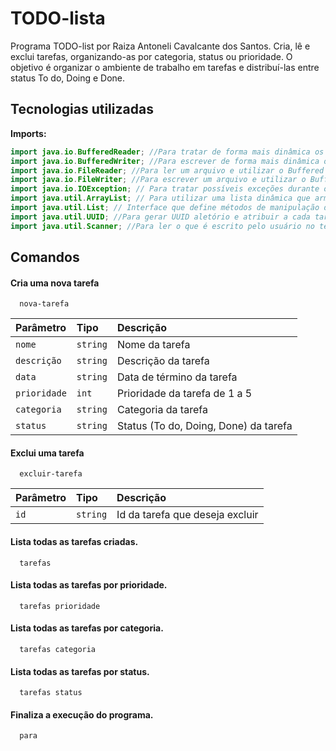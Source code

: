 # TODO-lista

Programa TODO-list por Raiza Antoneli Cavalcante dos Santos. Cria, lê e exclui tarefas, organizando-as por categoria, status ou prioridade. O objetivo é organizar o ambiente de trabalho em tarefas e distribuí-las entre status To do, Doing e Done.

## Tecnologias utilizadas

**Imports:** 

```java
import java.io.BufferedReader; //Para tratar de forma mais dinâmica os dados escritos em um arquivo.txt
import java.io.BufferedWriter; //Para escrever de forma mais dinâmica os dados escritos em um arquivo.txt
import java.io.FileReader; //Para ler um arquivo e utilizar o Buffered
import java.io.FileWriter; //Para escrever um arquivo e utilizar o Buffered
import java.io.IOException; // Para tratar possíveis exceções durante operações de I/O
import java.util.ArrayList; // Para utilizar uma lista dinâmica que armazena tarefas
import java.util.List; // Interface que define métodos de manipulação de listas
import java.util.UUID; //Para gerar UUID aletório e atribuir a cada tarefa
import java.util.Scanner; //Para ler o que é escrito pelo usuário no terminal
```

## Comandos

#### Cria uma nova tarefa

```http
  nova-tarefa
```

| Parâmetro   | Tipo       | Descrição                           |
| :---------- | :--------- | :---------------------------------- |
| `nome` | `string` | Nome da tarefa |
| `descrição` | `string` | Descrição da tarefa |
| `data` | `string` | Data de término da tarefa |
| `prioridade` | `int` | Prioridade da tarefa de 1 a 5 |
| `categoria` | `string` | Categoria da tarefa |
| `status` | `string` | Status (To do, Doing, Done) da tarefa |

#### Exclui uma tarefa

```http
  excluir-tarefa
```

| Parâmetro   | Tipo       | Descrição                                   |
| :---------- | :--------- | :------------------------------------------ |
| `id`      | `string` | Id da tarefa que deseja excluir |

#### Lista todas as tarefas criadas.

```http
  tarefas
```

#### Lista todas as tarefas por prioridade.

```http
  tarefas prioridade
```

#### Lista todas as tarefas por categoria.

```http
  tarefas categoria
```

#### Lista todas as tarefas por status.

```http
  tarefas status
```

#### Finaliza a execução do programa.

```http
  para
```





